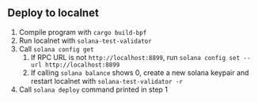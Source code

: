 ## Deploy to localnet
1. Compile program with `cargo build-bpf`
2. Run localnet with `solana-test-validator`
3. Call `solana config get`
   1. If RPC URL is not `http://localhost:8899`, run `solana config set --url http://localhost:8899`
   2. If calling `solana balance` shows 0, create a new solana keypair and restart localnet with `solana-test-validator -r`
4. Call `solana deploy` command printed in step 1
